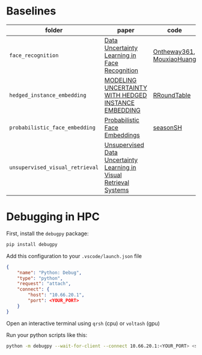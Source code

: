 # Baselines

| folder                          | paper                                                                                                      | code                                                                                                           |
| ------------------------------- | ---------------------------------------------------------------------------------------------------------- | -------------------------------------------------------------------------------------------------------------- |
| `face_recognition`              | [Data Uncertainty Learning in Face Recognition](https://arxiv.org/pdf/2003.11339.pdf)                      | [Ontheway361](https://github.com/Ontheway361/dul-pytorch), [MouxiaoHuang](https://github.com/MouxiaoHuang/DUL) |
| `hedged_instance_embedding`     | [MODELING UNCERTAINTY WITH HEDGED INSTANCE EMBEDDING](https://arxiv.org/pdf/1810.00319.pdf)                | [RRoundTable](https://github.com/RRoundTable/hedged_instance_embedding)                                        |
| `probabilistic_face_embedding`  | [Probabilistic Face Embeddings](https://arxiv.org/pdf/1904.09658.pdf)                                      | [seasonSH](https://github.com/seasonSH/Probabilistic-Face-Embeddings)                                          |
| `unsupervised_visual_retrieval` | [Unsupervised Data Uncertainty Learning in Visual Retrieval Systems](https://arxiv.org/pdf/1902.02586.pdf) |                                                                                                                |

# Debugging in HPC

First, install the `debugpy` package:
```bash
pip install debugpy
```

Add this configuration to your `.vscode/launch.json` file

```json
{
    "name": "Python: Debug",
    "type": "python",
    "request": "attach",
    "connect": {
        "host": "10.66.20.1",
        "port": <YOUR_PORT>
    }
}
```

Open an interactive terminal using `qrsh` (cpu) or `voltash` (gpu)

Run your python scripts like this:

```bash
python -m debugpy --wait-for-client --connect 10.66.20.1:<YOUR_PORT> <script.py>
```

